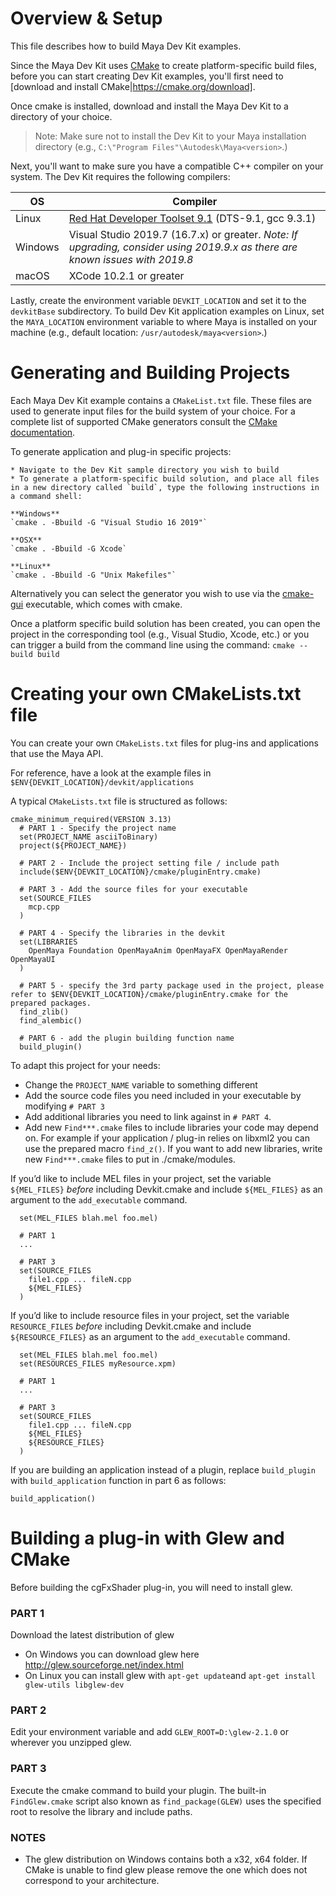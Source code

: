 ﻿# Overview & Setup
This file describes how to build Maya Dev Kit examples. 

Since the Maya Dev Kit uses [CMake](https://cmake.org) to create platform-specific build files, before you can start creating Dev Kit examples, you'll first need to [download and install CMake|https://cmake.org/download]. 

Once cmake is installed, download and install the Maya Dev Kit to a directory of your choice. 

> Note: Make sure not to install the Dev Kit to your Maya installation directory (e.g.,  `C:\"Program Files"\Autodesk\Maya<version>`.)

Next, you'll want to make sure you have a compatible C++ compiler on your system. The Dev Kit requires the following compilers:

| OS         | Compiler  |
|------------|------------|
| Linux      | [Red Hat Developer Toolset 9.1](https://access.redhat.com/documentation/en-us/red_hat_developer_toolset/9/html/9.1_release_notes/index) (DTS-9.1, gcc 9.3.1) |
| Windows    | Visual Studio 2019.7 (16.7.x) or greater. *Note: If upgrading, consider using 2019.9.x as there are known issues with 2019.8* |
| macOS      | XCode 10.2.1 or greater |

Lastly, create the environment variable `DEVKIT_LOCATION` and set it to the `devkitBase` subdirectory. To build Dev Kit application examples on Linux, set the `MAYA_LOCATION` environment variable to where Maya is installed on your machine (e.g., default location: `/usr/autodesk/maya<version>`.)

# Generating and Building Projects
Each Maya Dev Kit example contains a `CMakeList.txt` file. These files are used to generate input files for the build system of your choice. For a complete list of supported CMake generators consult the [CMake documentation](https://cmake.org/cmake/help/v3.0/manual/cmake-generators.7.html). 

To generate application and plug-in specific projects:

	* Navigate to the Dev Kit sample directory you wish to build
	* To generate a platform-specific build solution, and place all files in a new directory called `build`, type the following instructions in a command shell:
	
	**Windows**
	`cmake . -Bbuild -G "Visual Studio 16 2019"`
	
	**OSX**
	`cmake . -Bbuild -G Xcode`
	
	**Linux**
	`cmake . -Bbuild -G "Unix Makefiles"`

Alternatively you can select the generator you wish to use via the [cmake-gui](https://cmake.org/runningcmake/) executable, which comes with cmake.

Once a platform specific build solution has been created, you can open the project in the corresponding tool (e.g., Visual Studio, Xcode, etc.) or you can trigger a build from the command line using the command:
 `cmake --build build`

# Creating your own CMakeLists.txt file
You can create your own `CMakeLists.txt` files for plug-ins and applications that use the Maya API.

For reference, have a look at the example files in `$ENV{DEVKIT_LOCATION}/devkit/applications`

A typical `CMakeLists.txt` file is structured as follows:
```
cmake_minimum_required(VERSION 3.13)
  # PART 1 - Specify the project name
  set(PROJECT_NAME asciiToBinary)
  project(${PROJECT_NAME})

  # PART 2 - Include the project setting file / include path
  include($ENV{DEVKIT_LOCATION}/cmake/pluginEntry.cmake)

  # PART 3 - Add the source files for your executable
  set(SOURCE_FILES
    mcp.cpp
  )
  
  # PART 4 - Specify the libraries in the devkit 
  set(LIBRARIES
    OpenMaya Foundation OpenMayaAnim OpenMayaFX OpenMayaRender OpenMayaUI
  )

  # PART 5 - specify the 3rd party package used in the project, please refer to $ENV{DEVKIT_LOCATION}/cmake/pluginEntry.cmake for the prepared packages.
  find_zlib()
  find_alembic()

  # PART 6 - add the plugin building function name 
  build_plugin()
```

To adapt this project for your needs:

* Change the `PROJECT_NAME` variable to something different
* Add the source code files you need included in your executable by modifying `# PART 3`
* Add additional libraries you need to link against in `# PART 4`.
* Add new `Find***.cmake` files to include libraries your code may  depend on. For example if your application / plug-in relies on libxml2 you can use the prepared macro `find_z()`. If you want to add new libraries, write new `Find***.cmake` files to put in ./cmake/modules.

If you’d like to include MEL files in your project, set the variable `${MEL_FILES}` _before_ including Devkit.cmake and include `${MEL_FILES}` as an argument to the `add_executable` command.

```
  set(MEL_FILES blah.mel foo.mel)

  # PART 1
  ...

  # PART 3
  set(SOURCE_FILES 
    file1.cpp ... fileN.cpp
    ${MEL_FILES}
  )
```

If you’d like to include resource files in your project, set the variable `RESOURCE_FILES` _before_ including Devkit.cmake and include `${RESOURCE_FILES}` as an argument to the `add_executable` command.

```
  set(MEL_FILES blah.mel foo.mel)
  set(RESOURCES_FILES myResource.xpm)

  # PART 1
  ...

  # PART 3
  set(SOURCE_FILES 
    file1.cpp ... fileN.cpp
    ${MEL_FILES}
    ${RESOURCE_FILES}
  )
```

If you are building an application instead of a plugin, replace `build_plugin` with `build_application` function in part 6 as follows:

```
build_application()
```

# Building a plug-in with Glew and CMake

Before building the cgFxShader plug-in, you will need to install glew. 

  ### PART 1
  Download the latest distribution of glew
  * On Windows you can download glew here http://glew.sourceforge.net/index.html
  * On Linux you can install glew with `apt-get update`and `apt-get install glew-utils libglew-dev`
  ### PART 2
  Edit your environment variable and add `GLEW_ROOT=D:\glew-2.1.0` or wherever you unzipped glew.
  ### PART 3
Execute the cmake command to build your plugin. The built-in `FindGlew.cmake` script also known as `find_package(GLEW)` uses the specified root to resolve the library and include paths.
### NOTES
  * The glew distribution on Windows contains both a x32, x64 folder. If CMake is unable to find glew please remove the one which does not correspond to your architecture.
